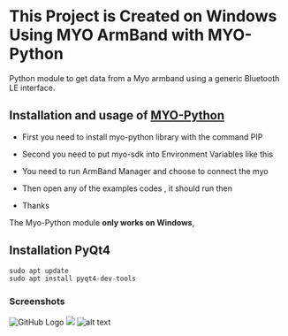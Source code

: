 # This Project is Created on Windows Using MYO ArmBand with MYO-Python
Python module to get data from a Myo armband using a generic Bluetooth LE interface.

## Installation and usage of [MYO-Python](https://github.com/NiklasRosenstein/myo-python)
-	First you need to install myo-python library with the command PIP
-	Second you need to put myo-sdk into Environment Variables like this  



 

-	You need to run ArmBand Manager and choose to connect the myo 
-	Then open any of the examples codes , it should run then
-	Thanks 



The Myo-Python module **only works on Windows**, 

## Installation  PyQt4
 ```python
 sudo apt update
 sudo apt install pyqt4-dev-tools
 ```
### Screenshots
![GitHub Logo](https:.PNG)
![](https://github..PNG)
![alt text](https://github.co.PNG)
